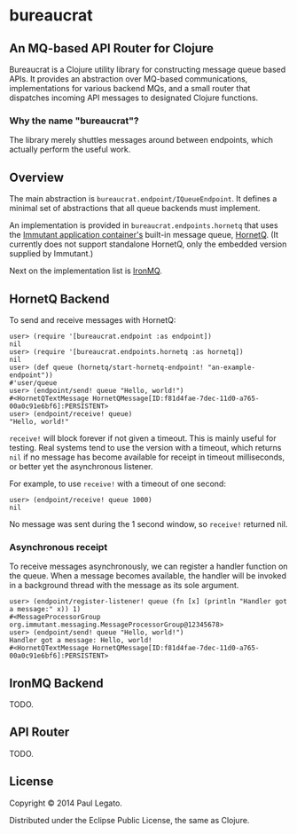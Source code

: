 # bureaucrat
## An MQ-based API Router for Clojure

Bureaucrat is a Clojure utility library for constructing message queue
based APIs. It provides an abstraction over MQ-based communications,
implementations for various backend MQs, and a small router that
dispatches incoming API messages to designated Clojure functions.

### Why the name "bureaucrat"?
The library merely shuttles messages around between endpoints, which
actually perform the useful work.

## Overview
The main abstraction is `bureaucrat.endpoint/IQueueEndpoint`. It
defines a minimal set of abstractions that all queue backends must
implement.

An implementation is provided in `bureaucrat.endpoints.hornetq` that
uses the [Immutant application container's](http://immutant.org/)
built-in message queue, [HornetQ](http://www.jboss.org/hornetq). (It
currently does not support standalone HornetQ, only the embedded
version supplied by Immutant.)

Next on the implementation list is [IronMQ](http://dev.iron.io/mq/).

## HornetQ Backend

To send and receive messages with HornetQ:

````
user> (require '[bureaucrat.endpoint :as endpoint])
nil
user> (require '[bureaucrat.endpoints.hornetq :as hornetq])
nil
user> (def queue (hornetq/start-hornetq-endpoint! "an-example-endpoint"))
#'user/queue
user> (endpoint/send! queue "Hello, world!")
#<HornetQTextMessage HornetQMessage[ID:f81d4fae-7dec-11d0-a765-00a0c91e6bf6]:PERSISTENT>
user> (endpoint/receive! queue)
"Hello, world!"
 ````
 
`receive!` will block forever if not given a timeout. This is mainly
useful for testing. Real systems tend to use the version with a
timeout, which returns `nil` if no message has become available for
receipt in timeout milliseconds, or better yet the asynchronous
listener.

For example, to use `receive!` with a timeout of one second:

````
user> (endpoint/receive! queue 1000)
nil
````
 
No message was sent during the 1 second window, so `receive!` returned
nil.

### Asynchronous receipt

To receive messages asynchronously, we can register a handler function
on the queue. When a message becomes available, the handler will be
invoked in a background thread with the message as its sole argument.

````
user> (endpoint/register-listener! queue (fn [x] (println "Handler got a message:" x)) 1)
#<MessageProcessorGroup org.immutant.messaging.MessageProcessorGroup@12345678>
user> (endpoint/send! queue "Hello, world!")
Handler got a message: Hello, world!
#<HornetQTextMessage HornetQMessage[ID:f81d4fae-7dec-11d0-a765-00a0c91e6bf6]:PERSISTENT>
````

## IronMQ Backend
TODO.

## API Router
TODO.


## License

Copyright © 2014 Paul Legato.

Distributed under the Eclipse Public License, the same as Clojure.
